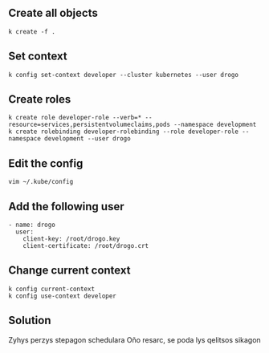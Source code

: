## Create all objects
```
k create -f .
```

## Set context
```
k config set-context developer --cluster kubernetes --user drogo
```

## Create roles
```
k create role developer-role --verb=* --resource=services,persistentvolumeclaims,pods --namespace development 
k create rolebinding developer-rolebinding --role developer-role --namespace development --user drogo
```

## Edit the config 
```
vim ~/.kube/config
```

## Add the following user
```
- name: drogo
  user:
    client-key: /root/drogo.key
    client-certificate: /root/drogo.crt
```

## Change current context 
```
k config current-context
k config use-context developer
```

## Solution
Zyhys perzys stepagon schedulara Oño resarc, se poda lys qelitsos sikagon